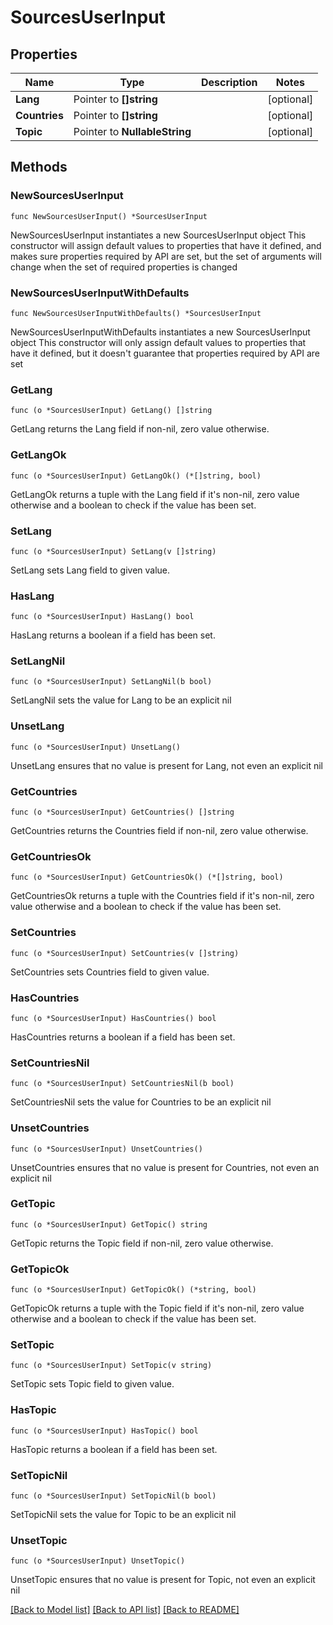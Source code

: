 # SourcesUserInput

## Properties

Name | Type | Description | Notes
------------ | ------------- | ------------- | -------------
**Lang** | Pointer to **[]string** |  | [optional] 
**Countries** | Pointer to **[]string** |  | [optional] 
**Topic** | Pointer to **NullableString** |  | [optional] 

## Methods

### NewSourcesUserInput

`func NewSourcesUserInput() *SourcesUserInput`

NewSourcesUserInput instantiates a new SourcesUserInput object
This constructor will assign default values to properties that have it defined,
and makes sure properties required by API are set, but the set of arguments
will change when the set of required properties is changed

### NewSourcesUserInputWithDefaults

`func NewSourcesUserInputWithDefaults() *SourcesUserInput`

NewSourcesUserInputWithDefaults instantiates a new SourcesUserInput object
This constructor will only assign default values to properties that have it defined,
but it doesn't guarantee that properties required by API are set

### GetLang

`func (o *SourcesUserInput) GetLang() []string`

GetLang returns the Lang field if non-nil, zero value otherwise.

### GetLangOk

`func (o *SourcesUserInput) GetLangOk() (*[]string, bool)`

GetLangOk returns a tuple with the Lang field if it's non-nil, zero value otherwise
and a boolean to check if the value has been set.

### SetLang

`func (o *SourcesUserInput) SetLang(v []string)`

SetLang sets Lang field to given value.

### HasLang

`func (o *SourcesUserInput) HasLang() bool`

HasLang returns a boolean if a field has been set.

### SetLangNil

`func (o *SourcesUserInput) SetLangNil(b bool)`

 SetLangNil sets the value for Lang to be an explicit nil

### UnsetLang
`func (o *SourcesUserInput) UnsetLang()`

UnsetLang ensures that no value is present for Lang, not even an explicit nil
### GetCountries

`func (o *SourcesUserInput) GetCountries() []string`

GetCountries returns the Countries field if non-nil, zero value otherwise.

### GetCountriesOk

`func (o *SourcesUserInput) GetCountriesOk() (*[]string, bool)`

GetCountriesOk returns a tuple with the Countries field if it's non-nil, zero value otherwise
and a boolean to check if the value has been set.

### SetCountries

`func (o *SourcesUserInput) SetCountries(v []string)`

SetCountries sets Countries field to given value.

### HasCountries

`func (o *SourcesUserInput) HasCountries() bool`

HasCountries returns a boolean if a field has been set.

### SetCountriesNil

`func (o *SourcesUserInput) SetCountriesNil(b bool)`

 SetCountriesNil sets the value for Countries to be an explicit nil

### UnsetCountries
`func (o *SourcesUserInput) UnsetCountries()`

UnsetCountries ensures that no value is present for Countries, not even an explicit nil
### GetTopic

`func (o *SourcesUserInput) GetTopic() string`

GetTopic returns the Topic field if non-nil, zero value otherwise.

### GetTopicOk

`func (o *SourcesUserInput) GetTopicOk() (*string, bool)`

GetTopicOk returns a tuple with the Topic field if it's non-nil, zero value otherwise
and a boolean to check if the value has been set.

### SetTopic

`func (o *SourcesUserInput) SetTopic(v string)`

SetTopic sets Topic field to given value.

### HasTopic

`func (o *SourcesUserInput) HasTopic() bool`

HasTopic returns a boolean if a field has been set.

### SetTopicNil

`func (o *SourcesUserInput) SetTopicNil(b bool)`

 SetTopicNil sets the value for Topic to be an explicit nil

### UnsetTopic
`func (o *SourcesUserInput) UnsetTopic()`

UnsetTopic ensures that no value is present for Topic, not even an explicit nil

[[Back to Model list]](../README.md#documentation-for-models) [[Back to API list]](../README.md#documentation-for-api-endpoints) [[Back to README]](../README.md)


